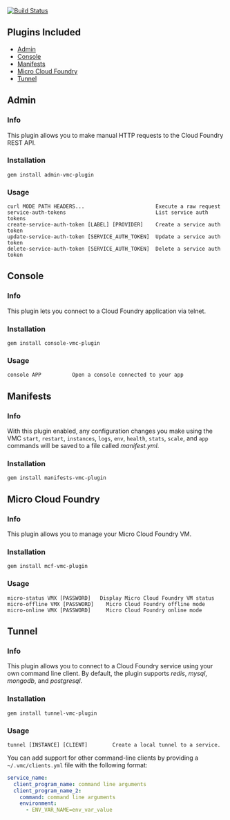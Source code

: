 [![Build Status](https://travis-ci.org/cloudfoundry/vmc-plugins.png)](https://travis-ci.org/cloudfoundry/vmc-plugins)

## Plugins Included

* [Admin](#admin)
* [Console](#console)
* [Manifests](#manifests)
* [Micro Cloud Foundry](#micro-cloud-foundry)
* [Tunnel](#tunnel)

## Admin
### Info
This plugin allows you to make manual HTTP requests to the Cloud Foundry REST API.

### Installation
```
gem install admin-vmc-plugin
```

### Usage

```
curl MODE PATH HEADERS...                       Execute a raw request
service-auth-tokens                           	List service auth tokens
create-service-auth-token [LABEL] [PROVIDER]  	Create a service auth token
update-service-auth-token [SERVICE_AUTH_TOKEN]	Update a service auth token
delete-service-auth-token [SERVICE_AUTH_TOKEN]	Delete a service auth token
```

## Console
### Info
This plugin lets you connect to a Cloud Foundry application via telnet.

### Installation
```
gem install console-vmc-plugin
```

### Usage
```
console APP          Open a console connected to your app
```

## Manifests
### Info
With this plugin enabled, any configuration changes you make using the VMC `start`, `restart`, `instances`, `logs`, `env`, `health`, `stats`, `scale`, and `app` commands will be saved to a file called *manifest.yml*.

### Installation
```
gem install manifests-vmc-plugin
```

## Micro Cloud Foundry
### Info
This plugin allows you to manage your Micro Cloud Foundry VM.

### Installation
```
gem install mcf-vmc-plugin
```

### Usage
```
micro-status VMX [PASSWORD]   Display Micro Cloud Foundry VM status
micro-offline VMX [PASSWORD]	Micro Cloud Foundry offline mode
micro-online VMX [PASSWORD] 	Micro Cloud Foundry online mode
```

## Tunnel
### Info
This plugin allows you to connect to a Cloud Foundry service using your own command line client. By default, the plugin supports *redis*, *mysql*, *mongodb*, and *postgresql*.

### Installation
```
gem install tunnel-vmc-plugin
```

### Usage
```
tunnel [INSTANCE] [CLIENT]        Create a local tunnel to a service.
```

You can add support for other command-line clients by providing a `~/.vmc/clients.yml` file with the following format:

```yaml
service_name:
  client_program_name: command line arguments
  client_program_name_2:
    command: command line arguments
    environment:
      - ENV_VAR_NAME=env_var_value
```
